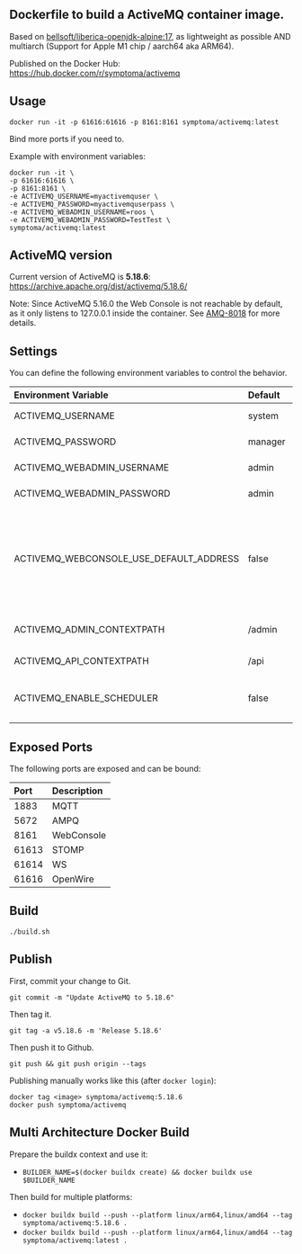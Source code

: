 ## Dockerfile to build a ActiveMQ container image.

Based on [bellsoft/liberica-openjdk-alpine:17](https://hub.docker.com/r/bellsoft/liberica-openjdk-alpine), as lightweight as possible AND multiarch (Support for Apple M1 chip / aarch64 aka ARM64). 

Published on the Docker Hub: https://hub.docker.com/r/symptoma/activemq

## Usage

```
docker run -it -p 61616:61616 -p 8161:8161 symptoma/activemq:latest
```
Bind more ports if you need to.

Example with environment variables:
```
docker run -it \
-p 61616:61616 \
-p 8161:8161 \
-e ACTIVEMQ_USERNAME=myactivemquser \
-e ACTIVEMQ_PASSWORD=myactivemquserpass \
-e ACTIVEMQ_WEBADMIN_USERNAME=roos \
-e ACTIVEMQ_WEBADMIN_PASSWORD=TestTest \
symptoma/activemq:latest
```

## ActiveMQ version

Current version of ActiveMQ is **5.18.6**: https://archive.apache.org/dist/activemq/5.18.6/

Note: Since ActiveMQ 5.16.0 the Web Console is not reachable by default, as it only listens to 127.0.0.1 inside the container. See [AMQ-8018](https://issues.apache.org/jira/browse/AMQ-8018) for more details.

## Settings

You can define the following environment variables to control the behavior. 

| Environment Variable                    | Default | Description                                                                                                                                                                   |
| :-------------------------------------- | :------ | :---------------------------------------------------------------------------------------------------------------------------------------------------------------------------- |
| ACTIVEMQ_USERNAME                       | system  | [Security](https://activemq.apache.org/security) (credentials.properties)                                                                                                     |
| ACTIVEMQ_PASSWORD                       | manager | [Security](https://activemq.apache.org/security) (credentials.properties)                                                                                                     |
| ACTIVEMQ_WEBADMIN_USERNAME              | admin   | [WebConsole](https://activemq.apache.org/security) (jetty-realm.properties)                                                                                                   |
| ACTIVEMQ_WEBADMIN_PASSWORD              | admin   | [WebConsole](https://activemq.apache.org/security) (jetty-realm.properties)                                                                                                   |
| ACTIVEMQ_WEBCONSOLE_USE_DEFAULT_ADDRESS | false   | Set default behavior of ActiveMQ Jetty listen address (127.0.0.1). By default, WebConsole listens on all addresses (0.0.0.0), so you can reach/map the WebConsole port (8161) |
| ACTIVEMQ_ADMIN_CONTEXTPATH              | /admin  | [WebConsole](https://github.com/apache/activemq/blob/main/assembly/src/release/conf/jetty.xml) Set contextPath of WebConsole (jetty.xml)                                      |
| ACTIVEMQ_API_CONTEXTPATH                | /api    | [API](https://github.com/apache/activemq/blob/main/assembly/src/release/conf/jetty.xml) Set contextPath of API (jetty.xml)                                                    |
| ACTIVEMQ_ENABLE_SCHEDULER               | false   | Enable the scheduler by setting `schedulerSupport` to `true` in `activemq.xml`                                                                                                |


## Exposed Ports

The following ports are exposed and can be bound:

| Port  | Description |
| :---- | :---------- |
| 1883  | MQTT        |
| 5672  | AMPQ        |
| 8161  | WebConsole  |
| 61613 | STOMP       |
| 61614 | WS          |
| 61616 | OpenWire    |

## Build

```
./build.sh
```

## Publish

First, commit your change to Git. 

`git commit -m "Update ActiveMQ to 5.18.6"`

Then tag it. 

`git tag -a v5.18.6 -m 'Release 5.18.6'`

Then push it to Github.

`git push && git push origin --tags`

Publishing manually works like this (after `docker login`):

```
docker tag <image> symptoma/activemq:5.18.6
docker push symptoma/activemq
```

## Multi Architecture Docker Build

Prepare the buildx context and use it:

* `BUILDER_NAME=$(docker buildx create) && docker buildx use $BUILDER_NAME`

Then build for multiple platforms:

* `docker buildx build --push --platform linux/arm64,linux/amd64 --tag symptoma/activemq:5.18.6 .`
* `docker buildx build --push --platform linux/arm64,linux/amd64 --tag symptoma/activemq:latest .`
